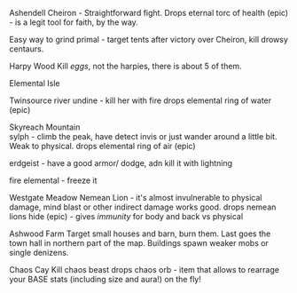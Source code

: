 Ashendell
  Cheiron - Straightforward fight.
    Drops eternal torc of health (epic) - is a legit tool for faith, by the way.
    
  Easy way to grind primal - target tents after victory over Cheiron, kill drowsy centaurs.

Harpy Wood 
  Kill *eggs*, not the harpies, there is about 5 of them.

Elemental Isle

  Twinsource river
    undine - kill her with fire
      drops elemental ring of water (epic)
  
  Skyreach Mountain  
    sylph - climb the peak, have detect invis or just wander around a little bit. Weak to physical.
      drops elemental ring of air (epic)

  erdgeist - have a good armor/ dodge, adn kill it with lightning

  fire elemental - freeze it
  
Westgate Meadow
  Nemean Lion - it's almost invulnerable to physical damage, mind blast or other indirect damage works good.
    drops nemean lions hide (epic) - gives *immunity* for body and back vs physical
  
Ashwood Farm
  Target small houses and barn, burn them. Last goes the town hall in northern part of the map.
  Buildings spawn weaker mobs or single denizens.
  
Chaos Cay
  Kill chaos beast
    drops chaos orb - item that allows to rearrage your BASE stats (including size and aura!) on the fly!

     
